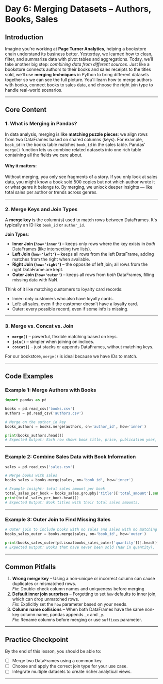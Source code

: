 # Day 6: Merging Datasets – Authors, Books, Sales

## Introduction
Imagine you're working at **Page Turner Analytics**, helping a bookstore chain understand its business better. Yesterday, we learned how to clean, filter, and summarize data with pivot tables and aggregations. Today, we’ll take another big step: *combining data from different sources*. Just like a bookstore connects authors to their books and sales receipts to the titles sold, we’ll use **merging techniques** in Python to bring different datasets together so we can see the full picture. You'll learn how to merge authors with books, connect books to sales data, and choose the right join type to handle real-world scenarios.

---

## Core Content

### 1. What is Merging in Pandas?
In data analysis, merging is like **matching puzzle pieces**: we align rows from two DataFrames based on shared columns (keys). For example, `book_id` in the books table matches `book_id` in the sales table. Pandas’ `merge()` function lets us combine related datasets into one rich table containing all the fields we care about.

#### Why it matters:
Without merging, you only see fragments of a story. If you only look at sales data, you might know a book sold 500 copies but not which author wrote it or what genre it belongs to. By merging, we unlock deeper insights — like total sales per author or trends across genres.

---

### 2. Merge Keys and Join Types
A **merge key** is the column(s) used to match rows between DataFrames. It's typically an ID like `book_id` or `author_id`.

**Join Types**:
- **Inner Join (`how='inner'`)** – keeps only rows where the key exists in *both* DataFrames (like intersecting two lists).
- **Left Join (`how='left'`)** – keeps all rows from the left DataFrame, adding matches from the right when available.
- **Right Join (`how='right'`)** – the opposite of left join; all rows from the right DataFrame are kept.
- **Outer Join (`how='outer'`)** – keeps all rows from *both* DataFrames, filling missing data with NaN.

Think of it like matching customers to loyalty card records:
- Inner: only customers who also have loyalty cards.
- Left: all sales, even if the customer doesn’t have a loyalty card.
- Outer: every possible record, even if some info is missing.

---

### 3. Merge vs. Concat vs. Join
- **`merge()`** – powerful, flexible matching based on keys.
- **`join()`** – simpler when joining on indices.
- **`concat()`** – just stacks or appends DataFrames, without matching keys.

For our bookstore, `merge()` is ideal because we have IDs to match.

---

## Code Examples

### Example 1: Merge Authors with Books
```python
import pandas as pd

books = pd.read_csv('books.csv')
authors = pd.read_csv('authors.csv')

# Merge on the author_id key
books_authors = books.merge(authors, on='author_id', how='inner')

print(books_authors.head())
# Expected Output: Each row shows book title, price, publication year, and author details.
```

---

### Example 2: Combine Sales Data with Book Information
```python
sales = pd.read_csv('sales.csv')

# Merge books with sales
books_sales = books.merge(sales, on='book_id', how='inner')

# Example insight: total sales amount per book
total_sales_per_book = books_sales.groupby('title')['total_amount'].sum()
print(total_sales_per_book.head())
# Expected Output: Book titles with their total sales amounts.
```

---

### Example 3: Outer Join to Find Missing Sales
```python
# Outer join to include books with no sales and sales with no matching book record
books_sales_outer = books.merge(sales, on='book_id', how='outer')

print(books_sales_outer[pd.isna(books_sales_outer['quantity'])].head())
# Expected Output: Books that have never been sold (NaN in quantity).
```

---

## Common Pitfalls
1. **Wrong merge key** – Using a non-unique or incorrect column can cause duplicates or mismatched rows.  
   *Fix*: Double-check column names and uniqueness before merging.
2. **Default inner join surprises** – Forgetting to set `how` defaults to inner join, which can drop unmatched rows.  
   *Fix*: Explicitly set the `how` parameter based on your needs.
3. **Column name collisions** – When both DataFrames have the same non-key column name, pandas appends `_x` and `_y`.  
   *Fix*: Rename columns before merging or use `suffixes` parameter.

---

## Practice Checkpoint
By the end of this lesson, you should be able to:
- [ ] Merge two DataFrames using a common key.
- [ ] Choose and apply the correct join type for your use case.
- [ ] Integrate multiple datasets to create richer analytical views.

---